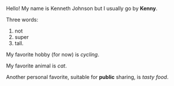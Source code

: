 Hello! My name is Kenneth Johnson but I usually go by **Kenny**. 

Three words: 
1. not 
2. super 
3. tall. 

My favorite hobby (for now) is *cycling*. 

My favorite animal is *cat*. 

Another personal favorite, suitable for **public** sharing, is *tasty food*. 